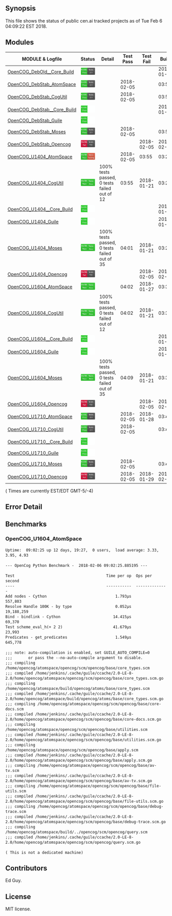 
## Synopsis

This file shows the status of public cen.ai tracked projects as of Tue Feb  6 04:09:22 EST 2018.

## Modules 

| MODULE & Logfile | Status | Detail | Test Pass | Test Fail| Build | Attempt|
| --- | --- | --- | --- | ---  | --- | --- | 
| [OpenCOG_DebOld__Core_Build](jobs/OpenCOG_DebOld__Core_Build.log) | ![Status](/images/BUILDPASS.svg) |  |  |  | 2018-01-15  | 2018-01-15 |
| [OpenCOG_DebStab_AtomSpace](jobs/OpenCOG_DebStab_AtomSpace.log) | ![Status](/images/BUILDPASS.svg) |  | 2018-02-05 |  | 03:51  | 03:51 |
| [OpenCOG_DebStab_CogUtil](jobs/OpenCOG_DebStab_CogUtil.log) | ![Status](/images/BUILDPASS.svg) |  | 2018-02-05 |  | 03:50  | 03:50 |
| [OpenCOG_DebStab__Core_Build](jobs/OpenCOG_DebStab__Core_Build.log) | ![Status](/images/BUILDPASSNOTEST.svg) |  |  |  | 2018-01-16  | 2018-02-05 |
| [OpenCOG_DebStab_Guile](jobs/OpenCOG_DebStab_Guile.log) | ![Status](/images/BUILDPASSNOTEST.svg) |  |  |  |   | 03:50 |
| [OpenCOG_DebStab_Moses](jobs/OpenCOG_DebStab_Moses.log) | ![Status](/images/BUILDPASS.svg) |  | 2018-02-05 |  | 03:54  | 03:54 |
| [OpenCOG_DebStab_Opencog](jobs/OpenCOG_DebStab_Opencog.log) | ![Status](/images/BUILDFAIL.svg) |  |  | 2018-02-05 | 2018-02-05  | 03:55 |
| [OpenCOG_U1404_AtomSpace](jobs/OpenCOG_U1404_AtomSpace.log) | ![Status](/images/TESTFAIL.svg) |  | 2018-02-05 | 03:55 | 03:27  | 03:55 |
| [OpenCOG_U1404_CogUtil](jobs/OpenCOG_U1404_CogUtil.log) | ![Status](/images/TESTPASS.svg) | 100% tests passed, 0 tests failed out of 12 | 03:55 | 2018-01-21 | 03:26  | 03:55 |
| [OpenCOG_U1404__Core_Build](jobs/OpenCOG_U1404__Core_Build.log) | ![Status](/images/BUILDPASSNOTEST.svg) |  |  |  | 2018-01-22  | 2018-02-05 |
| [OpenCOG_U1404_Guile](jobs/OpenCOG_U1404_Guile.log) | ![Status](/images/BUILDPASSNOTEST.svg) |  |  |  | 2018-01-22  | 03:26 |
| [OpenCOG_U1404_Moses](jobs/OpenCOG_U1404_Moses.log) | ![Status](/images/TESTPASS.svg) | 100% tests passed, 0 tests failed out of 35 | 04:01 | 2018-01-21 | 03:29  | 04:01 |
| [OpenCOG_U1404_Opencog](jobs/OpenCOG_U1404_Opencog.log) | ![Status](/images/BUILDFAIL.svg) |  |  | 2018-02-05 | 2018-02-05  | 03:30 |
| [OpenCOG_U1604_AtomSpace](jobs/OpenCOG_U1604_AtomSpace.log) | ![Status](/images/TESTPASS.svg) |  | 04:02 | 2018-01-27 | 03:34  | 04:02 |
| [OpenCOG_U1604_CogUtil](jobs/OpenCOG_U1604_CogUtil.log) | ![Status](/images/TESTPASS.svg) | 100% tests passed, 0 tests failed out of 12 | 04:02 | 2018-01-21 | 03:33  | 04:02 |
| [OpenCOG_U1604__Core_Build](jobs/OpenCOG_U1604__Core_Build.log) | ![Status](/images/BUILDPASSNOTEST.svg) |  |  |  | 2018-01-22  | 2018-02-05 |
| [OpenCOG_U1604_Guile](jobs/OpenCOG_U1604_Guile.log) | ![Status](/images/BUILDPASSNOTEST.svg) |  |  |  | 2018-01-22  | 03:33 |
| [OpenCOG_U1604_Moses](jobs/OpenCOG_U1604_Moses.log) | ![Status](/images/TESTPASS.svg) | 100% tests passed, 0 tests failed out of 35 | 04:09 | 2018-01-21 | 03:36  | 04:09 |
| [OpenCOG_U1604_Opencog](jobs/OpenCOG_U1604_Opencog.log) | ![Status](/images/BUILDFAIL.svg) |  |  | 2018-02-05 | 2018-02-05  | 03:37 |
| [OpenCOG_U1710_AtomSpace](jobs/OpenCOG_U1710_AtomSpace.log) | ![Status](/images/BUILDPASS.svg) |  | 2018-02-05 | 2018-01-28 | 03:41  | 03:41 |
| [OpenCOG_U1710_CogUtil](jobs/OpenCOG_U1710_CogUtil.log) | ![Status](/images/BUILDPASS.svg) |  | 2018-02-05 |  | 03:40  | 03:40 |
| [OpenCOG_U1710__Core_Build](jobs/OpenCOG_U1710__Core_Build.log) | ![Status](/images/BUILDPASSNOTEST.svg) |  |  |  |   | 2018-02-05 |
| [OpenCOG_U1710_Guile](jobs/OpenCOG_U1710_Guile.log) | ![Status](/images/BUILDPASSNOTEST.svg) |  |  |  |   | 03:39 |
| [OpenCOG_U1710_Moses](jobs/OpenCOG_U1710_Moses.log) | ![Status](/images/BUILDPASS.svg) |  | 2018-02-05 |  | 03:44  | 03:44 |
| [OpenCOG_U1710_Opencog](jobs/OpenCOG_U1710_Opencog.log) | ![Status](/images/BUILDFAIL.svg) |  | 2018-02-05 | 2018-01-29 | 2018-02-05  | 03:45 |

( Times are currently EST/EDT GMT-5/-4) 

## Error Detail


## Benchmarks


###  OpenCOG_U1604_AtomSpace
```
Uptime:  09:02:25 up 12 days, 19:27,  0 users,  load average: 3.33, 3.95, 4.93

--- OpenCog Python Benchmark -  2018-02-06 09:02:25.885195 ---

Test                                        Time per op  Ops per second
----                                        -----------  --------------
Add nodes - Cython                              1.793µs         557,803
Resolve Handle 100K - by type                   0.052µs      19,188,259
Bind - bindlink - Cython                       14.415µs          69,370
Test scheme_eval_h(+ 2 2)                      41.679µs          23,993
Predicates - get_predicates                     1.549µs         645,778

;;; note: auto-compilation is enabled, set GUILE_AUTO_COMPILE=0
;;;       or pass the --no-auto-compile argument to disable.
;;; compiling /home/opencog/atomspace/opencog/scm/opencog/base/core_types.scm
;;; compiled /home/jenkins/.cache/guile/ccache/2.0-LE-8-2.0/home/opencog/atomspace/opencog/scm/opencog/base/core_types.scm.go
;;; compiling /home/opencog/atomspace/build/opencog/atoms/base/core_types.scm
;;; compiled /home/jenkins/.cache/guile/ccache/2.0-LE-8-2.0/home/opencog/atomspace/build/opencog/atoms/base/core_types.scm.go
;;; compiling /home/opencog/atomspace/opencog/scm/opencog/base/core-docs.scm
;;; compiled /home/jenkins/.cache/guile/ccache/2.0-LE-8-2.0/home/opencog/atomspace/opencog/scm/opencog/base/core-docs.scm.go
;;; compiling /home/opencog/atomspace/opencog/scm/opencog/base/utilities.scm
;;; compiled /home/jenkins/.cache/guile/ccache/2.0-LE-8-2.0/home/opencog/atomspace/opencog/scm/opencog/base/utilities.scm.go
;;; compiling /home/opencog/atomspace/opencog/scm/opencog/base/apply.scm
;;; compiled /home/jenkins/.cache/guile/ccache/2.0-LE-8-2.0/home/opencog/atomspace/opencog/scm/opencog/base/apply.scm.go
;;; compiling /home/opencog/atomspace/opencog/scm/opencog/base/av-tv.scm
;;; compiled /home/jenkins/.cache/guile/ccache/2.0-LE-8-2.0/home/opencog/atomspace/opencog/scm/opencog/base/av-tv.scm.go
;;; compiling /home/opencog/atomspace/opencog/scm/opencog/base/file-utils.scm
;;; compiled /home/jenkins/.cache/guile/ccache/2.0-LE-8-2.0/home/opencog/atomspace/opencog/scm/opencog/base/file-utils.scm.go
;;; compiling /home/opencog/atomspace/opencog/scm/opencog/base/debug-trace.scm
;;; compiled /home/jenkins/.cache/guile/ccache/2.0-LE-8-2.0/home/opencog/atomspace/opencog/scm/opencog/base/debug-trace.scm.go
;;; compiling /home/opencog/atomspace/build/../opencog/scm/opencog/query.scm
;;; compiled /home/jenkins/.cache/guile/ccache/2.0-LE-8-2.0/home/opencog/atomspace/opencog/scm/opencog/query.scm.go

( This is not a dedicated machine)
```



## Contributors

Ed Guy.

## License

MIT license. 

